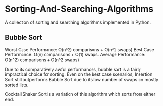 # Sorting-And-Searching-Algorithms
A collection of sorting and searching algorithms implemented in Python.

## Bubble Sort

Worst Case Performance: O(n^2) comparisons + O(n^2 swaps)
Best Case Performance: O(n) comparisons + O(1) swaps.
Average Performance: O(n^2) comparisons + O(n^2 swaps)

Due to its comparatively awful performances, bubble sort is a fairly impractical choice for sorting. Even on the best
case scenarios, Insertion Sort still outperforms Bubble Sort due to its low number of swaps on mostly sorted lists.

Cocktail Shaker Sort is a variation of this algorithm which sorts from either end.
